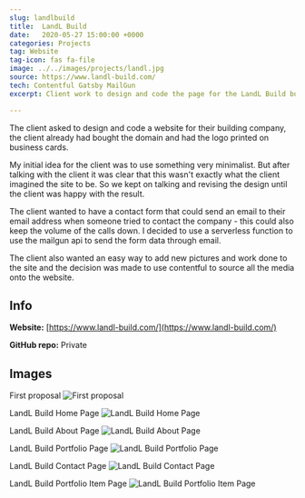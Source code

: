 ```yaml
---
slug: landlbuild
title:  LandL Build
date:   2020-05-27 15:00:00 +0000
categories: Projects
tag: Website
tag-icon: fas fa-file
image: ../../images/projects/landl.jpg
source: https://www.landl-build.com/
tech: Contentful Gatsby MailGun
excerpt: Client work to design and code the page for the LandL Build building company, used mailgun to connect contact forms directly to email.

---
```

The client asked to design and code a website for their building company, the client already had bought the domain and had the logo printed on business cards.

My initial idea for the client was to use something very minimalist. But after talking with the client it was clear that this wasn't exactly what the client imagined the site to be. So we kept on talking and revising the design until the client was happy with the result.

The client wanted to have a contact form that could send an email to their email address when someone tried to contact the company - this could also keep the volume of the calls down. I decided to use a serverless function to use the mailgun api to send the form data through email.

The client also wanted an easy way to add new pictures and work done to the site and the decision was made to use contentful to source all the media onto the website.


## Info

**Website:** [https://www.landl-build.com/](https://www.landl-build.com/)

**GitHub repo:** Private

## Images

First proposal
![First proposal](../../images/projects/landl-proposal.jpg)

LandL Build Home Page
![LandL Build Home Page](../../images/projects/landl-index.jpg)

LandL Build About Page
![LandL Build About Page](../../images/projects/landl-about.jpg)

LandL Build Portfolio Page
![LandL Build Portfolio Page](../../images/projects/landl-portfolio.jpg)

LandL Build Contact Page
![LandL Build Contact Page](../../images/projects/landl-contact.jpg)

LandL Build Portfolio Item Page
![LandL Build Portfolio Item Page](../../images/projects/landl-work.jpg)
